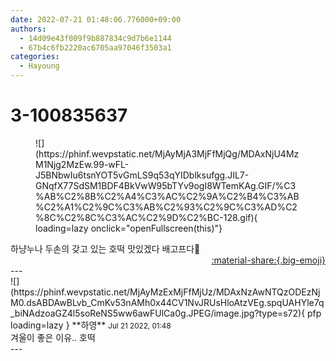 ```yaml
---
date: 2022-07-21 01:48:06.776000+09:00
authors:
  - 14d09e43f009f9b887834c9d7b6e1144
  - 67b4c6fb2220ac6705aa97046f3503a1
categories:
  - Hayoung
---
```


# 3-100835637

<div class="post-container" markdown="1">
<div class="content-container md-sidebar__scrollwrap" markdown="1">


<figure markdown="1">
![](https://phinf.wevpstatic.net/MjAyMjA3MjFfMjQg/MDAxNjU4MzM1Njg2MzEw.99-wFL-J5BNbwIu6tsnYOT5vGmLS9q53qYIDblksufgg.JIL7-GNqfX77SdSM1BDF4BkVwW95bTYv9ogI8WTemKAg.GIF/%C3%AB%C2%8B%C2%A4%C3%AC%C2%9A%C2%B4%C3%AB%C2%A1%C2%9C%C3%AB%C2%93%C2%9C%C3%AD%C2%8C%C2%8C%C3%AC%C2%9D%C2%BC-128.gif){ loading=lazy onclick="openFullscreen(this)"}
</figure>
하냥누나 두손의 갖고 있는 호떡 맛있겠다 배고프다🤤

</div>
</div>

<div style="text-align: right;" markdown="1">
<a href="https://weverse.io/fromis9/fanpost/3-100835637" style="text-align: right;">:material-share:{.big-emoji}</a>
</div>
---

<div class="comments-container md-sidebar__scrollwrap" markdown="1">
<div class="comment" markdown="1">
<div class='id-container' markdown="1">
![](https://phinf.wevpstatic.net/MjAyMzExMjFfMjUz/MDAxNzAwNTQzODEzNjM0.dsABDAwBLvb_CmKv53nAMh0x44CV1NvJRUsHloAtzVEg.spqUAHYle7q_biNAdzoaGZ4l5soReNS5ww6awFUlCa0g.JPEG/image.jpg?type=s72){ pfp loading=lazy }
**<span class="artist">하영</span>** <small>Jul 21 2022, 01:48</small><br>
</div>
<div class='comment-body' markdown="1">
겨울이 좋은 이유.. 호떡
</div>
</div>
</div>
---
